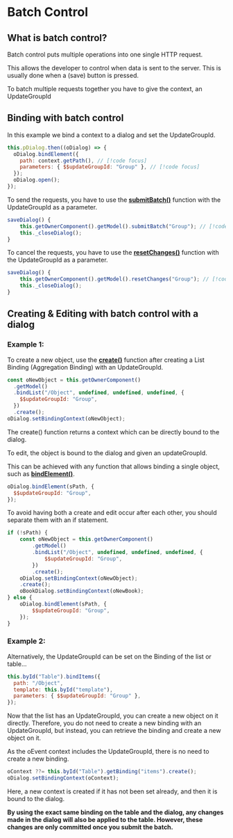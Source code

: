 # Batch Control

## What is batch control?

Batch control puts multiple operations into one single HTTP request.

This allows the developer to control when data is sent to the server. This is usually done when a (save) button is pressed.

To batch multiple requests together you have to give the context, an UpdateGroupId

## Binding with batch control

In this example we bind a context to a dialog and set the UpdateGroupId.

```javascript
this.pDialog.then((oDialog) => {
  oDialog.bindElement({
    path: context.getPath(), // [!code focus]
    parameters: { $$updateGroupId: "Group" }, // [!code focus]
  });
  oDialog.open();
});
```

To send the requests, you have to use the [**submitBatch()**](https://sapui5.hana.ondemand.com/sdk/#/api/sap.ui.model.odata.v4.ODataModel%23methods/submitBatch) function with the UpdateGroupId as a parameter.

```javascript
saveDialog() {
    this.getOwnerComponent().getModel().submitBatch("Group"); // [!code focus]
    this._closeDialog();
}
```

To cancel the requests, you have to use the [**resetChanges()**](https://sapui5.hana.ondemand.com/sdk/#/api/sap.ui.model.odata.v4.ODataModel%23methods/resetChanges) function with the UpdateGroupId as a parameter.

```javascript
saveDialog() {
    this.getOwnerComponent().getModel().resetChanges("Group"); // [!code focus]
    this._closeDialog();
}
```

## Creating & Editing with batch control with a dialog

### Example 1:

To create a new object, use the [**create()**](https://sapui5.hana.ondemand.com/sdk/#/api/sap.ui.model.odata.v4.ODataListBinding%23methods/create) function after creating a List Binding (Aggregation Binding) with an UpdateGroupId.

```javascript
const oNewObject = this.getOwnerComponent()
  .getModel()
  .bindList("/Object", undefined, undefined, undefined, {
    $$updateGroupId: "Group",
  })
  .create();
oDialog.setBindingContext(oNewObject);
```

The create() function returns a context which can be directly bound to the dialog.

To edit, the object is bound to the dialog and given an updateGroupId.

This can be achieved with any function that allows binding a single object, such as [**bindElement()**](https://sapui5.hana.ondemand.com/sdk/#/api/sap.ui.core.Element%23methods/bindElement).

```javascript
oDialog.bindElement(sPath, {
  $$updateGroupId: "Group",
});
```

To avoid having both a create and edit occur after each other, you should separate them with an if statement.

```javascript
if (!sPath) {
    const oNewObject = this.getOwnerComponent()
        .getModel()
        .bindList("/Object", undefined, undefined, undefined, {
            $$updateGroupId: "Group",
        })
        .create();
    oDialog.setBindingContext(oNewObject);
    .create();
    oBookDialog.setBindingContext(oNewBook);
} else {
    oDialog.bindElement(sPath, {
        $$updateGroupId: "Group",
    });
}
```

### Example 2:

Alternatively, the UpdateGroupId can be set on the Binding of the list or table...

```javascript
this.byId("Table").bindItems({
  path: "/Object",
  template: this.byId("template"),
  parameters: { $$updateGroupId: "Group" },
});
```

Now that the list has an UpdateGroupId, you can create a new object on it directly. Therefore, you do not need to create a new binding with an UpdateGroupId, but instead, you can retrieve the binding and create a new object on it.

As the oEvent context includes the UpdateGroupId, there is no need to create a new binding.

```javascript
oContext ??= this.byId("Table").getBinding("items").create();
oDialog.setBindingContext(oContext);
```

Here, a new context is created if it has not been set already, and then it is bound to the dialog.

**By using the exact same binding on the table and the dialog, any changes made in the dialog will also be applied to the table. However, these changes are only committed once you submit the batch.**
